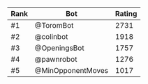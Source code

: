 Rank|Bot|Rating
---|---|---
#1|@ToromBot|2731
#2|@colinbot|1918
#3|@OpeningsBot|1757
#4|@pawnrobot|1276
#5|@MinOpponentMoves|1017
